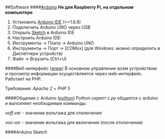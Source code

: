 ##Software
####[Arduino](https://github.com/sanygus/smartdev/tree/master/software/arduino)
**Не для Raspberry Pi, на отдельном компьютере**
1. Установить [Arduino IDE](https://www.arduino.cc/en/Main/Software) (>=1.6.6)
2. Подключить Arduino UNO через USB
3. Открыть [Sketch](https://github.com/sanygus/smartdev/tree/master/software/arduino/sketch.ino) в Arduino IDE
4. Настроить Arduino IDE:
  1. Инструменты -> Плата -> Arduino UNO
  2. Инструменты -> Порт -> [COMxx] (для Windows: можно определить в Диспетчере устройств)
5. Файл -> Вгрузить (Ctrl+U)

####Веб-интерфейс ([www](https://github.com/sanygus/smartdev/tree/master/software/www))
В основном управление всем устройством и просмотр информации осуществляется через web-интерфейс.
Работает на PHP.

Требования: *Apache 2* + *PHP 5*

####Общение с Arduino ([python](https://github.com/sanygus/smartdev/tree/master/software/python))
Python скрипт *c.py* общается с arduino и выполняет необходимые комманды.

*voff.var* - значение вольтажа для отключения

*von.var* - значение вольтажа для включения (после отключения)

####Arduino
Sketch
